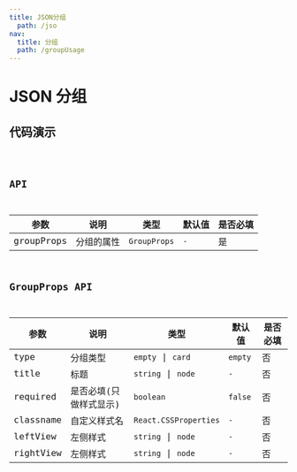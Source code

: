 ```yaml
---
title: JSON分组
  path: /jso
nav:
  title: 分组
  path: /groupUsage
---
```


# JSON 分组

## 代码演示

<code src="./jsonGroup.tsx" />

## API

| 参数       | 说明       | 类型         | 默认值 | 是否必填 |
| ---------- | ---------- | ------------ | ------ | -------- |
| groupProps | 分组的属性 | `GroupProps` | `-`    | 是       |

## GroupProps API

| 参数      | 说明                   | 类型                  | 默认值  | 是否必填 |
| --------- | ---------------------- | --------------------- | ------- | -------- |
| type      | 分组类型               | `empty` \| `card`     | `empty` | 否       |
| title     | 标题                   | `string` \| `node`    | `-`     | 否       |
| required  | 是否必填(只做样式显示) | `boolean`             | `false` | 否       |
| classname | 自定义样式名           | `React.CSSProperties` | `-`     | 否       |
| leftView  | 左侧样式               | `string` \| `node`    | `-`     | 否       |
| rightView | 左侧样式               | `string` \| `node`    | `-`     | 否       |
